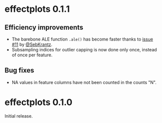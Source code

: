 # effectplots 0.1.1

## Efficiency improvements

- The barebone ALE function `.ale()` has become faster thanks to [issue #11](https://github.com/mayer79/effectplots/issues/11) by [@SebKrantz](https://github.com/SebKrantz).
- Subsampling indices for outlier capping is now done only once, instead of once per feature.

## Bug fixes

- NA values in feature columns have not been counted in the counts "N".

# effectplots 0.1.0

Initial release.
